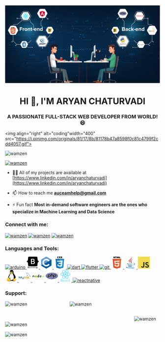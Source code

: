 ![logo](https://github.com/awsown/awsown/blob/main/skills-for-front-end-back-end-developer-wamzen.jpg)

<h1 align="center">HI 👋, I'M ARYAN CHATURVADI</h1>
<h3 align="center">A PASSIONATE FULL-STACK WEB DEVELOPER FROM WORLD! 😄</h3>

<img align="right" alt="coding"width="400" src="https://i.pinimg.com/originals/81/17/8b/81178b47a8598f0c81c4799f2cdd4057.gif">

<p align="left"> <img src="https://komarev.com/ghpvc/?username=wamzen&label=Profile%20views&color=0e75b6&style=flat" alt="wamzen" /> </p>

<p align="left"> <a href="https://twitter.com/wamzen" target="blank"><img src="https://img.shields.io/twitter/follow/wamzen?logo=twitter&style=for-the-badge" alt="wamzen" /></a> </p>

- 👨‍💻 All of my projects are available at [https://www.linkedin.com/in/aryanchaturvadi](https://www.linkedin.com/in/aryanchaturvadi)

- 📫 How to reach me **auceamhelp@gmail.com**

- ⚡ Fun fact **Most in-demand software engineers are the ones who specialize in Machine Learning and Data Science**

<h3 align="left">Connect with me:</h3>
<p align="left">
<a href="https://twitter.com/wamzen" target="blank"><img align="center" src="https://raw.githubusercontent.com/rahuldkjain/github-profile-readme-generator/master/src/images/icons/Social/twitter.svg" alt="wamzen" height="30" width="40" /></a>
<a href="https://linkedin.com/in/wamzen" target="blank"><img align="center" src="https://raw.githubusercontent.com/rahuldkjain/github-profile-readme-generator/master/src/images/icons/Social/linked-in-alt.svg" alt="wamzen" height="30" width="40" /></a>
<a href="https://instagram.com/wamzen" target="blank"><img align="center" src="https://raw.githubusercontent.com/rahuldkjain/github-profile-readme-generator/master/src/images/icons/Social/instagram.svg" alt="wamzen" height="30" width="40" /></a>
</p>

<h3 align="left">Languages and Tools:</h3>
<p align="left"> <a href="https://www.arduino.cc/" target="_blank" rel="noreferrer"> <img src="https://cdn.worldvectorlogo.com/logos/arduino-1.svg" alt="arduino" width="40" height="40"/> </a> <a href="https://getbootstrap.com" target="_blank" rel="noreferrer"> <img src="https://raw.githubusercontent.com/devicons/devicon/master/icons/bootstrap/bootstrap-plain-wordmark.svg" alt="bootstrap" width="40" height="40"/> </a> <a href="https://www.cprogramming.com/" target="_blank" rel="noreferrer"> <img src="https://raw.githubusercontent.com/devicons/devicon/master/icons/c/c-original.svg" alt="c" width="40" height="40"/> </a> <a href="https://www.w3schools.com/css/" target="_blank" rel="noreferrer"> <img src="https://raw.githubusercontent.com/devicons/devicon/master/icons/css3/css3-original-wordmark.svg" alt="css3" width="40" height="40"/> </a> <a href="https://dart.dev" target="_blank" rel="noreferrer"> <img src="https://www.vectorlogo.zone/logos/dartlang/dartlang-icon.svg" alt="dart" width="40" height="40"/> </a> <a href="https://flutter.dev" target="_blank" rel="noreferrer"> <img src="https://www.vectorlogo.zone/logos/flutterio/flutterio-icon.svg" alt="flutter" width="40" height="40"/> </a> <a href="https://git-scm.com/" target="_blank" rel="noreferrer"> <img src="https://www.vectorlogo.zone/logos/git-scm/git-scm-icon.svg" alt="git" width="40" height="40"/> </a> <a href="https://www.w3.org/html/" target="_blank" rel="noreferrer"> <img src="https://raw.githubusercontent.com/devicons/devicon/master/icons/html5/html5-original-wordmark.svg" alt="html5" width="40" height="40"/> </a> <a href="https://www.java.com" target="_blank" rel="noreferrer"> <img src="https://raw.githubusercontent.com/devicons/devicon/master/icons/java/java-original.svg" alt="java" width="40" height="40"/> </a> <a href="https://developer.mozilla.org/en-US/docs/Web/JavaScript" target="_blank" rel="noreferrer"> <img src="https://raw.githubusercontent.com/devicons/devicon/master/icons/javascript/javascript-original.svg" alt="javascript" width="40" height="40"/> </a> <a href="https://www.linux.org/" target="_blank" rel="noreferrer"> <img src="https://raw.githubusercontent.com/devicons/devicon/master/icons/linux/linux-original.svg" alt="linux" width="40" height="40"/> </a> <a href="https://www.mysql.com/" target="_blank" rel="noreferrer"> <img src="https://raw.githubusercontent.com/devicons/devicon/master/icons/mysql/mysql-original-wordmark.svg" alt="mysql" width="40" height="40"/> </a> <a href="https://nodejs.org" target="_blank" rel="noreferrer"> <img src="https://raw.githubusercontent.com/devicons/devicon/master/icons/nodejs/nodejs-original-wordmark.svg" alt="nodejs" width="40" height="40"/> </a> <a href="https://www.php.net" target="_blank" rel="noreferrer"> <img src="https://raw.githubusercontent.com/devicons/devicon/master/icons/php/php-original.svg" alt="php" width="40" height="40"/> </a> <a href="https://reactjs.org/" target="_blank" rel="noreferrer"> <img src="https://raw.githubusercontent.com/devicons/devicon/master/icons/react/react-original-wordmark.svg" alt="react" width="40" height="40"/> </a> <a href="https://reactnative.dev/" target="_blank" rel="noreferrer"> <img src="https://reactnative.dev/img/header_logo.svg" alt="reactnative" width="40" height="40"/> </a> </p>

<h3 align="left">Support:</h3>
<p><a href="https://www.buymeacoffee.com/wamzen"> <img align="left" src="https://cdn.buymeacoffee.com/buttons/v2/default-yellow.png" height="50" width="210" alt="wamzen" /></a><a href="https://ko-fi.com/wamzen"> <img align="left" src="https://cdn.ko-fi.com/cdn/kofi3.png?v=3" height="50" width="210" alt="wamzen" /></a></p><br><br>

<p><img align="left" src="https://github-readme-stats.vercel.app/api/top-langs?username=wamzen&show_icons=true&locale=en&layout=compact" alt="wamzen" /></p>

<p>&nbsp;<img align="center" src="https://github-readme-stats.vercel.app/api?username=wamzen&show_icons=true&locale=en" alt="wamzen" /></p>

<p><img align="center" src="https://github-readme-streak-stats.herokuapp.com/?user=wamzen&" alt="wamzen" /></p>
